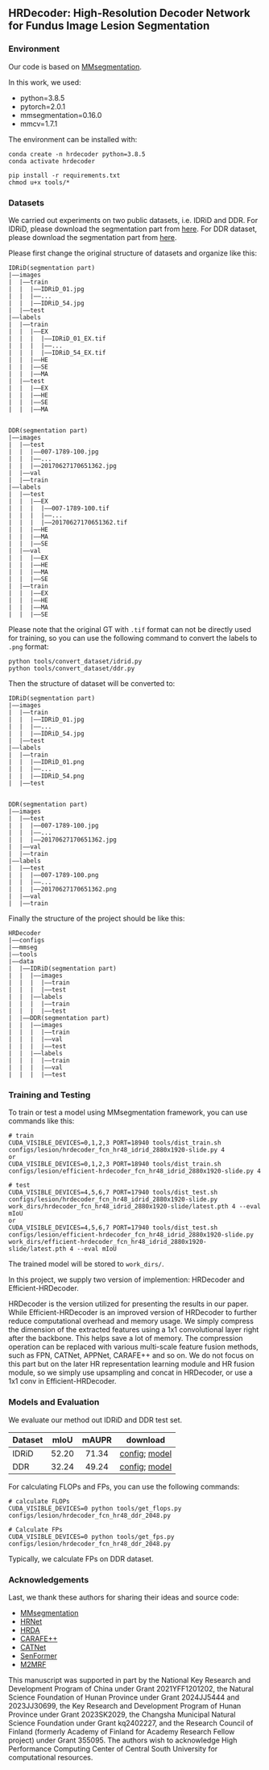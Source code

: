 ## HRDecoder: High-Resolution Decoder Network for Fundus Image Lesion Segmentation

### Environment
Our code is based on [MMsegmentation](https://github.com/open-mmlab/mmsegmentation).

In this work, we used:
- python=3.8.5
- pytorch=2.0.1
- mmsegmentation=0.16.0
- mmcv=1.7.1

The environment can be installed with:
```
conda create -n hrdecoder python=3.8.5
conda activate hrdecoder

pip install -r requirements.txt
chmod u+x tools/*
```

### Datasets
We carried out experiments on two public datasets, i.e. IDRiD and DDR. For IDRiD, please download the segmentation part from [here](https://ieee-dataport.s3.amazonaws.com/open/3754/A.%20Segmentation.zip?response-content-disposition=attachment%3B%20filename%3D%22A.%20Segmentation.zip%22&X-Amz-Algorithm=AWS4-HMAC-SHA256&X-Amz-Credential=AKIAJOHYI4KJCE6Q7MIQ%2F20240315%2Fus-east-1%2Fs3%2Faws4_request&X-Amz-Date=20240315T053048Z&X-Amz-SignedHeaders=Host&X-Amz-Expires=86400&X-Amz-Signature=de00f49e9a770569b25982825c74f0b74a69e40fb965de881a8efca993f5b71f). For DDR dataset, please download the segmentation part from [here](https://drive.google.com/drive/folders/1z6tSFmxW_aNayUqVxx6h6bY4kwGzUTEC).

Please first change the original structure of datasets and organize like this:
```
IDRiD(segmentation part)
|——images
|  |——train
|  |  |——IDRiD_01.jpg
|  |  |——...
|  |  |——IDRiD_54.jpg
|  |——test
|——labels
|  |——train
|  |  |——EX
|  |  |	 |——IDRiD_01_EX.tif
|  |  |	 |——...
|  |  |  |——IDRiD_54_EX.tif
|  |  |——HE
|  |  |——SE
|  |  |——MA
|  |——test
|  |  |——EX
|  |  |——HE
|  |  |——SE
|  |  |——MA


DDR(segmentation part)
|——images
|  |——test
|  |  |——007-1789-100.jpg
|  |  |——...
|  |  |——20170627170651362.jpg
|  |——val
|  |——train
|——labels
|  |——test
|  |  |——EX
|  |  |  |——007-1789-100.tif
|  |  |  |——...
|  |  |  |——20170627170651362.tif
|  |  |——HE
|  |  |——MA
|  |  |——SE
|  |——val
|  |  |——EX
|  |  |——HE
|  |  |——MA
|  |  |——SE
|  |——train
|  |  |——EX
|  |  |——HE
|  |  |——MA
|  |  |——SE
```

Please note that the original GT with `.tif` format can not be directly used for training, so you can use the following command to convert the labels to `.png` format:
```
python tools/convert_dataset/idrid.py
python tools/convert_dataset/ddr.py
```
Then the structure of dataset will be converted to:
```
IDRiD(segmentation part)
|——images
|  |——train
|  |  |——IDRiD_01.jpg
|  |  |——...
|  |  |——IDRiD_54.jpg
|  |——test
|——labels
|  |——train
|  |  |——IDRiD_01.png
|  |  |——...
|  |  |——IDRiD_54.png
|  |——test


DDR(segmentation part)
|——images
|  |——test
|  |  |——007-1789-100.jpg
|  |  |——...
|  |  |——20170627170651362.jpg
|  |——val
|  |——train
|——labels
|  |——test
|  |  |——007-1789-100.png
|  |  |——...
|  |  |——20170627170651362.png
|  |——val
|  |——train
```

Finally the structure of the project should be like this:
```
HRDecoder
|——configs
|——mmseg
|——tools
|——data
|  |——IDRiD(segmentation part)
|  |  |——images
|  |  |  |——train
|  |  |  |——test
|  |  |——labels
|  |  |  |——train
|  |  |  |——test
|  |——DDR(segmentation part)
|  |  |——images
|  |  |  |——train
|  |  |  |——val
|  |  |  |——test
|  |  |——labels
|  |  |  |——train
|  |  |  |——val
|  |  |  |——test
```

### Training and Testing

To train or test a model using MMsegmentation framework, you can use commands like this:
```
# train
CUDA_VISIBLE_DEVICES=0,1,2,3 PORT=18940 tools/dist_train.sh configs/lesion/hrdecoder_fcn_hr48_idrid_2880x1920-slide.py 4
or
CUDA_VISIBLE_DEVICES=0,1,2,3 PORT=18940 tools/dist_train.sh configs/lesion/efficient-hrdecoder_fcn_hr48_idrid_2880x1920-slide.py 4

# test
CUDA_VISIBLE_DEVICES=4,5,6,7 PORT=17940 tools/dist_test.sh configs/lesion/hrdecoder_fcn_hr48_idrid_2880x1920-slide.py work_dirs/hrdecoder_fcn_hr48_idrid_2880x1920-slide/latest.pth 4 --eval mIoU
or
CUDA_VISIBLE_DEVICES=4,5,6,7 PORT=17940 tools/dist_test.sh configs/lesion/efficient-hrdecoder_fcn_hr48_idrid_2880x1920-slide.py work_dirs/efficient-hrdecoder_fcn_hr48_idrid_2880x1920-slide/latest.pth 4 --eval mIoU
```

The trained model will be stored to `work_dirs/`.

In this project, we supply two version of implemention: HRDecoder and Efficient-HRDecoder.

HRDecoder is the version utilized for presenting the results in our paper. While Efficient-HRDecoder is an improved version of HRDecoder to further reduce computational overhead and memory usage. We simply compress the dimension of the extracted features using a 1x1 convolutional layer right after the backbone. This helps save a lot of memory. The compression operation can be replaced with various multi-scale feature fusion methods, such as FPN, CATNet, APPNet, CARAFE++ and so on. We do not focus on this part but on the later HR representation learning module and HR fusion module, so we simply use upsampling and concat in HRDecoder, or use a 1x1 conv in Efficient-HRDecoder. 

### Models and Evaluation

We evaluate our method out IDRiD and DDR test set.

| Dataset  | mIoU | mAUPR | download                                                                                                                                                       |
| ------- | :----: | :----: | -------------------------------------------------------------------------------------------------------------------------------------------------------------- |
| IDRiD |  52.20 | 71.34 | [config](https://github.com/CVIU-CSU/HRDecoder/blob/main/configs/lesion/hrdecoder_fcn_hr48_idrid_2880x1920-slide.py); [model](https://drive.google.com/file/d/1tRBNqpbFwnNBGQBMw8UYL8sjJzWlI3O9/view?usp=drive_link) |
| DDR |  32.24 | 49.24 | [config](https://github.com/CVIU-CSU/HRDecoder/blob/main/configs/lesion/hrdecoder_fcn_hr48_ddr_2048.py); [model](https://drive.google.com/file/d/1CBTHOtxToHQ13H4SZIUBZTwX0zwmIduh/view?usp=drive_link) |

For calculating FLOPs and FPs, you can use the following commands:
```
# calculate FLOPs
CUDA_VISIBLE_DEVICES=0 python tools/get_flops.py configs/lesion/hrdecoder_fcn_hr48_ddr_2048.py

# Calculate FPs
CUDA_VISIBLE_DEVICES=0 python tools/get_fps.py configs/lesion/hrdecoder_fcn_hr48_ddr_2048.py
```
Typically, we calculate FPs on DDR dataset.

### Acknowledgements
Last, we thank these authors for sharing their ideas and source code:
- [MMsegmentation](https://github.com/open-mmlab/mmsegmentation)
- [HRNet](https://github.com/HRNet)
- [HRDA](https://github.com/lhoyer/HRDA)
- [CARAFE++](https://github.com/myownskyW7/CARAFE)
- [CATNet](https://github.com/yeliudev/CATNet)
- [SenFormer](https://github.com/WalBouss/SenFormer)
- [M2MRF](https://github.com/haotianll/M2MRF)

This manuscript was supported in part by the National Key Research and Development Program of China under Grant 2021YFF1201202, the Natural Science Foundation of Hunan Province under Grant 2024JJ5444 and 2023JJ30699, the Key Research and Development Program of Hunan Province under Grant 2023SK2029, the Changsha Municipal Natural Science Foundation under Grant kq2402227, and the Research Council of Finland (formerly Academy of Finland for Academy Research Fellow project) under Grant 355095. The authors wish to acknowledge High Performance Computing Center of Central South University for computational resources.
